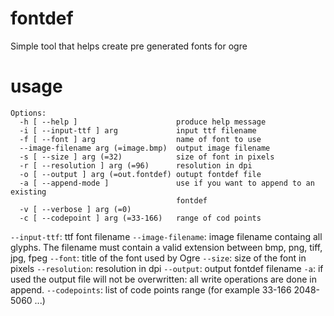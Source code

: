 # fontdef
Simple tool that helps create pre generated fonts for ogre

# usage

	Options:
	  -h [ --help ]                      produce help message
	  -i [ --input-ttf ] arg             input ttf filename
	  -f [ --font ] arg                  name of font to use
	  --image-filename arg (=image.bmp)  output image filename
	  -s [ --size ] arg (=32)            size of font in pixels
	  -r [ --resolution ] arg (=96)      resolution in dpi
	  -o [ --output ] arg (=out.fontdef) outupt fontdef file
	  -a [ --append-mode ]               use if you want to append to an existing 
	                                     fontdef
	  -v [ --verbose ] arg (=0)
	  -c [ --codepoint ] arg (=33-166)   range of cod points


`--input-ttf`: ttf font filename
`--image-filename`: image filename containg all glyphs. The filename must contain a valid extension between bmp, png, tiff, jpg, fpeg
`--font`: title of the font used by Ogre 
`--size`: size of the font in pixels
`--resolution`: resolution in dpi
`--output`: output fontdef filename
`-a`: if used the output file will not be overwritten: all write operations are done in append.
`--codepoints`: list of code points range (for example 33-166 2048-5060 ...)

